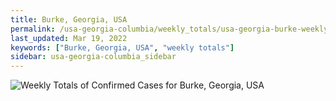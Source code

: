 ```yaml
---
title: Burke, Georgia, USA
permalink: /usa-georgia-columbia/weekly_totals/usa-georgia-burke-weekly_totals.html
last_updated: Mar 19, 2022
keywords: ["Burke, Georgia, USA", "weekly totals"]
sidebar: usa-georgia-columbia_sidebar
---
```


![Weekly Totals of Confirmed Cases for Burke, Georgia, USA](/covid_tracker/images/graphs/usa-georgia-burke-weekly_totals_graph.png)
